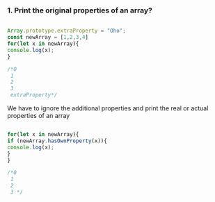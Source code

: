 ### 1. Print the original properties of an array?

```javascript

Array.prototype.extraProperty = "Oho";
const newArray = [1,2,3,4]
for(let x in newArray){
console.log(x);
}

/*0
 1
 2
 3
 extraProperty*/ 

```
We have to ignore the additional properties and print the real or actual properties of an array 


```javascript

for(let x in newArray){
if (newArray.hasOwnProperty(x)){
console.log(x);
}
}

/*0
 1
 2
 3 */ 

```









